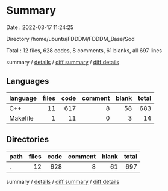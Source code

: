 # Summary

Date : 2022-03-17 11:24:25

Directory /home/ubuntu/FDDDM/FDDDM_Base/Sod

Total : 12 files,  628 codes, 8 comments, 61 blanks, all 697 lines

summary / [details](details.md) / [diff summary](diff.md) / [diff details](diff-details.md)

## Languages
| language | files | code | comment | blank | total |
| :--- | ---: | ---: | ---: | ---: | ---: |
| C++ | 11 | 617 | 8 | 58 | 683 |
| Makefile | 1 | 11 | 0 | 3 | 14 |

## Directories
| path | files | code | comment | blank | total |
| :--- | ---: | ---: | ---: | ---: | ---: |
| . | 12 | 628 | 8 | 61 | 697 |

summary / [details](details.md) / [diff summary](diff.md) / [diff details](diff-details.md)